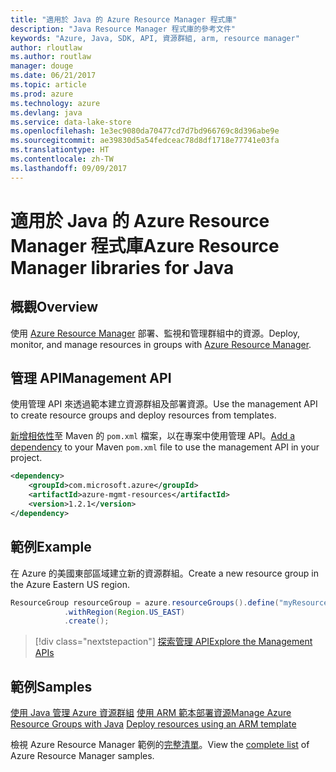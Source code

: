 ```yaml
---
title: "適用於 Java 的 Azure Resource Manager 程式庫"
description: "Java Resource Manager 程式庫的參考文件"
keywords: "Azure, Java, SDK, API, 資源群組, arm, resource manager"
author: rloutlaw
ms.author: routlaw
manager: douge
ms.date: 06/21/2017
ms.topic: article
ms.prod: azure
ms.technology: azure
ms.devlang: java
ms.service: data-lake-store
ms.openlocfilehash: 1e3ec9080da70477cd7d7bd966769c8d396abe9e
ms.sourcegitcommit: ae39830d5a54fedceac78d8df1718e77741e03fa
ms.translationtype: HT
ms.contentlocale: zh-TW
ms.lasthandoff: 09/09/2017
---
```

# <a name="azure-resource-manager-libraries-for-java"></a><span data-ttu-id="faf59-104">適用於 Java 的 Azure Resource Manager 程式庫</span><span class="sxs-lookup"><span data-stu-id="faf59-104">Azure Resource Manager libraries for Java</span></span>

## <a name="overview"></a><span data-ttu-id="faf59-105">概觀</span><span class="sxs-lookup"><span data-stu-id="faf59-105">Overview</span></span>

<span data-ttu-id="faf59-106">使用 [Azure Resource Manager](https://docs.microsoft.com/en-us/azure/azure-resource-manager/resource-group-overview) 部署、監視和管理群組中的資源。</span><span class="sxs-lookup"><span data-stu-id="faf59-106">Deploy, monitor, and manage resources in groups with [Azure Resource Manager](https://docs.microsoft.com/en-us/azure/azure-resource-manager/resource-group-overview).</span></span>

## <a name="management-api"></a><span data-ttu-id="faf59-107">管理 API</span><span class="sxs-lookup"><span data-stu-id="faf59-107">Management API</span></span>

<span data-ttu-id="faf59-108">使用管理 API 來透過範本建立資源群組及部署資源。</span><span class="sxs-lookup"><span data-stu-id="faf59-108">Use the management API to create resource groups and deploy resources from templates.</span></span>

<span data-ttu-id="faf59-109">[新增相依性](https://maven.apache.org/guides/getting-started/index.html#How_do_I_use_external_dependencies)至 Maven 的 `pom.xml` 檔案，以在專案中使用管理 API。</span><span class="sxs-lookup"><span data-stu-id="faf59-109">[Add a dependency](https://maven.apache.org/guides/getting-started/index.html#How_do_I_use_external_dependencies) to your Maven `pom.xml` file to use the management API in your project.</span></span>


```XML
<dependency>
    <groupId>com.microsoft.azure</groupId>
    <artifactId>azure-mgmt-resources</artifactId>
    <version>1.2.1</version>
</dependency>
```

## <a name="example"></a><span data-ttu-id="faf59-110">範例</span><span class="sxs-lookup"><span data-stu-id="faf59-110">Example</span></span>

<span data-ttu-id="faf59-111">在 Azure 的美國東部區域建立新的資源群組。</span><span class="sxs-lookup"><span data-stu-id="faf59-111">Create a new resource group in the Azure Eastern US region.</span></span>

```java
ResourceGroup resourceGroup = azure.resourceGroups().define("myResourceGroup")
            .withRegion(Region.US_EAST)
            .create();
```

> [!div class="nextstepaction"]
> [<span data-ttu-id="faf59-112">探索管理 API</span><span class="sxs-lookup"><span data-stu-id="faf59-112">Explore the Management APIs</span></span>](/java/api/overview/azure/resources/managementapi)

## <a name="samples"></a><span data-ttu-id="faf59-113">範例</span><span class="sxs-lookup"><span data-stu-id="faf59-113">Samples</span></span>

<span data-ttu-id="faf59-114">[使用 Java 管理 Azure 資源群組][1] 
[使用 ARM 範本部署資源][2]</span><span class="sxs-lookup"><span data-stu-id="faf59-114">[Manage Azure Resource Groups with Java][1] 
[Deploy resources using an ARM template][2]</span></span>

[1]: https://github.com/Azure-Samples/resources-java-manage-resource-group
[2]: https://github.com/Azure-Samples/resources-java-deploy-using-arm-template

<span data-ttu-id="faf59-115">檢視 Azure Resource Manager 範例的[完整清單](https://azure.microsoft.com/resources/samples/?platform=java&term=resource)。</span><span class="sxs-lookup"><span data-stu-id="faf59-115">View the [complete list](https://azure.microsoft.com/resources/samples/?platform=java&term=resource) of Azure Resource Manager samples.</span></span>
